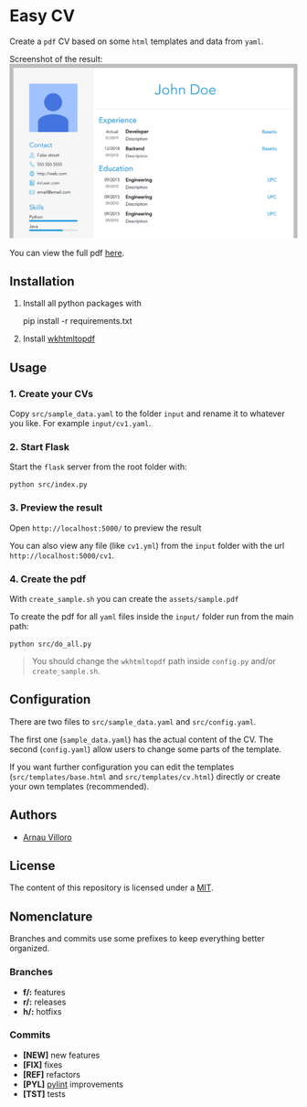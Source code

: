 # Easy CV

Create a `pdf` CV based on some `html` templates and data from `yaml`.

Screenshot of the result:
![home](assets/preview.jpg)

You can view the full pdf [here](assets/sample.pdf).

## Installation
1. Install all python packages with

	pip install -r requirements.txt

2. Install [wkhtmltopdf](https://wkhtmltopdf.org/)

## Usage

### 1. Create your CVs

Copy `src/sample_data.yaml` to the folder `input` and rename it to whatever you like. For example `input/cv1.yaml`.

### 2. Start Flask
Start the `flask` server from the root folder with:

	python src/index.py

### 3. Preview the result
Open `http://localhost:5000/` to preview the result

You can also view any file (like `cv1.yml`) from the `input` folder with the url `http://localhost:5000/cv1`.

### 4. Create the pdf

With `create_sample.sh` you can create the `assets/sample.pdf`

To create the pdf for all `yaml` files inside the `input/` folder run from the main path:

	python src/do_all.py

> You should change the `wkhtmltopdf` path inside `config.py` and/or `create_sample.sh`.

## Configuration
There are two files to `src/sample_data.yaml` and `src/config.yaml`.

The first one (`sample_data.yaml`) has the actual content of the CV.
The second (`config.yaml`) allow users to change some parts of the template.

If you want further configuration you can edit the templates (`src/templates/base.html` and `src/templates/cv.html`) directly or create your own templates (recommended).

## Authors
* [Arnau Villoro](villoro.com)

## License
The content of this repository is licensed under a [MIT](https://opensource.org/licenses/MIT).

## Nomenclature
Branches and commits use some prefixes to keep everything better organized.

### Branches
* **f/:** features
* **r/:** releases
* **h/:** hotfixs

### Commits
* **[NEW]** new features
* **[FIX]** fixes
* **[REF]** refactors
* **[PYL]** [pylint](https://www.pylint.org/) improvements
* **[TST]** tests
